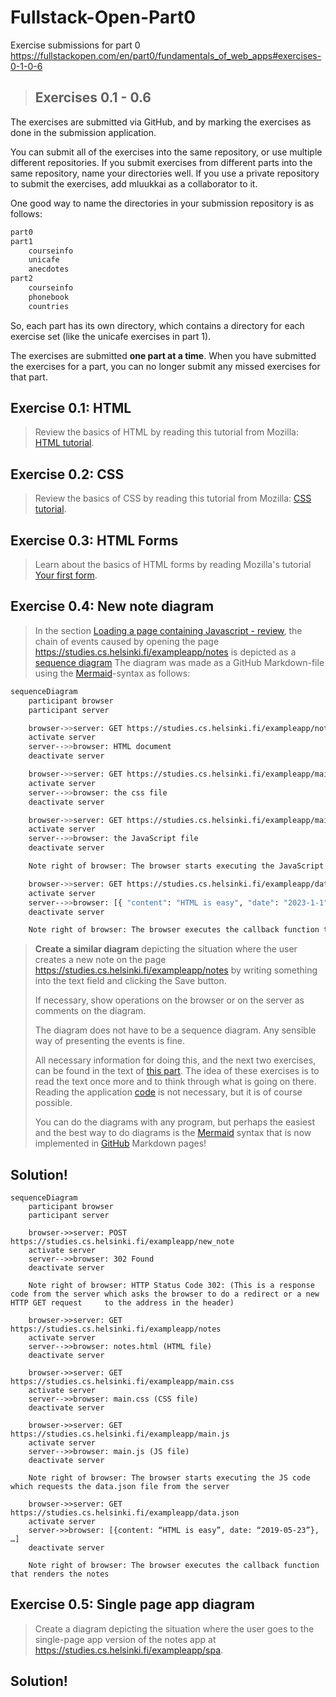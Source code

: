 # Fullstack-Open-Part0
Exercise submissions for part 0
https://fullstackopen.com/en/part0/fundamentals_of_web_apps#exercises-0-1-0-6

> ## Exercises 0.1 - 0.6
The exercises are submitted via GitHub, and by marking the exercises as done in the submission application.

You can submit all of the exercises into the same repository, or use multiple different repositories. If you submit exercises from different parts into the same repository, name your directories well. If you use a private repository to submit the exercises, add mluukkai as a collaborator to it.

One good way to name the directories in your submission repository is as follows:
```bash
part0
part1
    courseinfo
    unicafe
    anecdotes
part2
    courseinfo
    phonebook
    countries
```
So, each part has its own directory, which contains a directory for each exercise set (like the unicafe exercises in part 1).

The exercises are submitted **one part at a time**. When you have submitted the exercises for a part, you can no longer submit any missed exercises for that part.

## Exercise 0.1: HTML
> Review the basics of HTML by reading this tutorial from Mozilla: [HTML tutorial](https://developer.mozilla.org/en-US/docs/Learn/Getting_started_with_the_web/HTML_basics).

## Exercise 0.2: CSS
> Review the basics of CSS by reading this tutorial from Mozilla: [CSS tutorial](https://developer.mozilla.org/en-US/docs/Learn/Getting_started_with_the_web/CSS_basics).

## Exercise 0.3: HTML Forms
> Learn about the basics of HTML forms by reading Mozilla's tutorial [Your first form](https://developer.mozilla.org/en-US/docs/Learn/HTML/Forms/Your_first_HTML_form).

## Exercise 0.4: New note diagram
> In the section [Loading a page containing Javascript - review](https://fullstackopen.com/en/part0/fundamentals_of_web_apps#loading-a-page-containing-java-script-review), the chain of events caused by opening the page https://studies.cs.helsinki.fi/exampleapp/notes is depicted as a [sequence diagram](https://www.geeksforgeeks.org/unified-modeling-language-uml-sequence-diagrams/)
> The diagram was made as a GitHub Markdown-file using the [Mermaid](https://docs.github.com/en/get-started/writing-on-github/working-with-advanced-formatting/creating-diagrams)-syntax as follows:

```bash
sequenceDiagram
    participant browser
    participant server

    browser->>server: GET https://studies.cs.helsinki.fi/exampleapp/notes
    activate server
    server-->>browser: HTML document
    deactivate server

    browser->>server: GET https://studies.cs.helsinki.fi/exampleapp/main.css
    activate server
    server-->>browser: the css file
    deactivate server

    browser->>server: GET https://studies.cs.helsinki.fi/exampleapp/main.js
    activate server
    server-->>browser: the JavaScript file
    deactivate server

    Note right of browser: The browser starts executing the JavaScript code that fetches the JSON from the server

    browser->>server: GET https://studies.cs.helsinki.fi/exampleapp/data.json
    activate server
    server-->>browser: [{ "content": "HTML is easy", "date": "2023-1-1" }, ... ]
    deactivate server

    Note right of browser: The browser executes the callback function that renders the notes
```
> **Create a similar diagram** depicting the situation where the user creates a new note on the page https://studies.cs.helsinki.fi/exampleapp/notes by writing something into the text field and clicking the Save button.
> 
> If necessary, show operations on the browser or on the server as comments on the diagram.
> 
> The diagram does not have to be a sequence diagram. Any sensible way of presenting the events is fine.
> 
> All necessary information for doing this, and the next two exercises, can be found in the text of [this part](https://fullstackopen.com/en/part0/fundamentals_of_web_apps#forms-and-http-post). The idea of these exercises is to read the text once more and to think through what is going on there. Reading the application [code](https://github.com/mluukkai/example_app) is not necessary, but it is of course possible.
> 
> You can do the diagrams with any program, but perhaps the easiest and the best way to do diagrams is the [Mermaid](https://github.com/mermaid-js/mermaid#sequence-diagram-docs---live-editor) syntax that is now implemented in [GitHub](https://github.blog/2022-02-14-include-diagrams-markdown-files-mermaid/) Markdown pages!  

## Solution!
```mermaid
sequenceDiagram
	participant browser
	participant server

	browser->>server: POST https://studies.cs.helsinki.fi/exampleapp/new_note
	activate server
	server-->>browser: 302 Found 
	deactivate server

  	Note right of browser: HTTP Status Code 302: (This is a response code from the server which asks the browser to do a redirect or a new HTTP GET request 	to the address in the header)

  	browser->>server: GET https://studies.cs.helsinki.fi/exampleapp/notes
	activate server
	server-->>browser: notes.html (HTML file)
	deactivate server

  	browser->>server: GET https://studies.cs.helsinki.fi/exampleapp/main.css
	activate server
	server-->>browser: main.css (CSS file) 
	deactivate server

  	browser->>server: GET https://studies.cs.helsinki.fi/exampleapp/main.js
	activate server
	server-->>browser: main.js (JS file)
	deactivate server

  	Note right of browser: The browser starts executing the JS code which requests the data.json file from the server

  	browser->>server: GET https://studies.cs.helsinki.fi/exampleapp/data.json
	activate server
	server->>browser: [{content: “HTML is easy”, date: “2019-05-23”}, …]
	deactivate server

  	Note right of browser: The browser executes the callback function that renders the notes
```

## Exercise 0.5: Single page app diagram
> Create a diagram depicting the situation where the user goes to the single-page app version of the notes app at https://studies.cs.helsinki.fi/exampleapp/spa.

## Solution!
